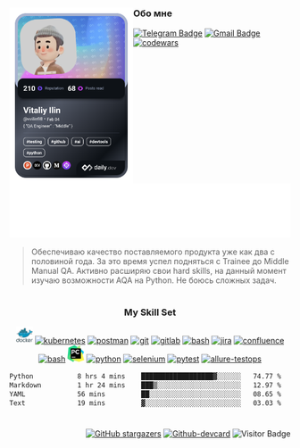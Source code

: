 # 
<a href="https://app.daily.dev/vvilin98" target="_blank">
  <img
    width="222"
    align="left"
    src="https://raw.githubusercontent.com/vvilin98/vvilin98/devcard/devcard.png"
  />
</a>


<div align="left">

### Обо мне
[![Telegram Badge](https://img.shields.io/badge/-v_ilin-blue?style=flat&logo=Telegram&logoColor=white)](https://t.me/v_ilin)  [![Gmail Badge](https://img.shields.io/badge/-Gmail-red?style=flat&logo=Gmail&logoColor=white)](mailto:vvilin98@yandex.ru) [![codewars](https://www.codewars.com/users/vvilin98/badges/micro)](https://www.codewars.com/users/vvilin98)

[![Metrics](https://raw.githubusercontent.com/vvilin98/vvilin98/github-metrics/github-metrics.svg)](https://github.com/vvilin98/vvilin98/blob/main/.github/workflows/daily-metrics.yml)
> Обеспечиваю качество поставляемого продукта уже как два с половиной года. За это время успел подняться с Trainee до Middle Manual QA. Активно расширяю свои hard skills, на данный момент изучаю возможности AQA на Python. Не боюсь сложных задач.

#
<div align="center"> 
  
  ### My Skill Set 

  <a href="https://www.docker.com/" target="_blank"> <img src="https://raw.githubusercontent.com/devicons/devicon/master/icons/docker/docker-original-wordmark.svg" alt="docker" width="30" height="30" /></a> 
  <a href="https://kubernetes.io" target="_blank"> <img src="https://www.vectorlogo.zone/logos/kubernetes/kubernetes-icon.svg" alt="kubernetes" width="30" height="30 "/></a>
  <a href="https://postman.com" target="_blank"> <img src="https://www.vectorlogo.zone/logos/getpostman/getpostman-icon.svg" alt="postman" width="" height="30" /></a> 
  <a href="https://git-scm.com/" target="_blank"> <img src="https://www.vectorlogo.zone/logos/git-scm/git-scm-icon.svg" alt="git" width="30" height="30" /></a> 
  <a href="https://about.gitlab.com/" target="_blank"> <img src="https://cdn.jsdelivr.net/gh/devicons/devicon/icons/gitlab/gitlab-original.svg" alt="gitlab" width="30" height="30" /></a>
  <a href="https://www.gnu.org/software/bash/" target="_blank"> <img src="https://www.vectorlogo.zone/logos/gnu_bash/gnu_bash-icon.svg" alt="bash" width="30" height="30" /></a>
  <a href="https://www.atlassian.com/ru/software/jira" target="_blank"> <img src="https://www.vectorlogo.zone/logos/atlassian_jira/atlassian_jira-icon.svg" alt="jira" width="30" height="30" /></a>
  <a href="https://www.atlassian.com/ru/software/confluence" target="_blank"> <img src="https://cdn.jsdelivr.net/gh/devicons/devicon/icons/confluence/confluence-original.svg" alt="confluence" width="30" height="30" /></a>
  <a href="https://www.figma.com" target="_blank"> <img src="https://www.vectorlogo.zone/logos/figma/figma-icon.svg" alt="bash" width="30" height="30" /></a>
  <a href="https://www.jetbrains.com/pycharm/" target="_blank"> <img src="https://raw.githubusercontent.com/github/explore/d8574c7bce27faa27fb879bca56dfe351ee66efd/topics/pycharm/pycharm.png" alt="pycharm logo" width="30" height="30" /></a>
  <a href="https://www.python.org" target="_blank"> <img src="https://raw.githubusercontent.com/daniilshat/daniilshat/2d7eafe5250314b3d422c86b35de062e0f1f5178/icons/python.svg"  alt="python" width="30" height="30" /></a> 
  <a href="https://www.selenium.dev" target="_blank"> <img src="https://raw.githubusercontent.com/detain/svg-logos/780f25886640cef088af994181646db2f6b1a3f8/svg/selenium-logo.svg" alt="selenium" width="30" height="30" /></a> 
  <a href="https://pytest.org" target="_blank"> <img src="https://www.vectorlogo.zone/logos/pytest/pytest-icon.svg" alt="pytest" width="30" height="30"/></a>
  <a href="https://allure.qatools.ru/" target="_blank"> <img src="https://allurereport.org/public/img/allure-report.svg" alt="allure-testops" width="30" height="30" /></a>
  </div>

<!--START_SECTION:waka-->

```Python,YAML
Python           8 hrs 4 mins    ██████████████████▓░░░░░░   74.77 %
Markdown         1 hr 24 mins    ███▒░░░░░░░░░░░░░░░░░░░░░   12.97 %
YAML             56 mins         ██░░░░░░░░░░░░░░░░░░░░░░░   08.65 %
Text             19 mins         ▓░░░░░░░░░░░░░░░░░░░░░░░░   03.03 %
```

<!--END_SECTION:waka-->

# 
<div align="right">

  [![GitHub stargazers](https://img.shields.io/github/stars/vvilin98?label=stars&style=social)](https://github.com/vvilin98/vvilin98/stargazers)
  [![Github-devcard](https://github.com/vvilin98/vvilin98/actions/workflows/daily-devcard.yml/badge.svg)](https://github.com/vvilin98/vvilin98/blob/main/.github/workflows/daily-devcard.yml)
  ![Visitor Badge](https://visitor-badge.laobi.icu/badge?page_id=vvilin98)
</div>
